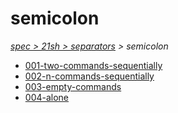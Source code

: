 # semicolon

*[spec > 21sh > separators](..) > semicolon*

* [001-two-commands-sequentially](./001-two-commands-sequentially)
* [002-n-commands-sequentially](./002-n-commands-sequentially)
* [003-empty-commands](./003-empty-commands)
* [004-alone](./004-alone)
